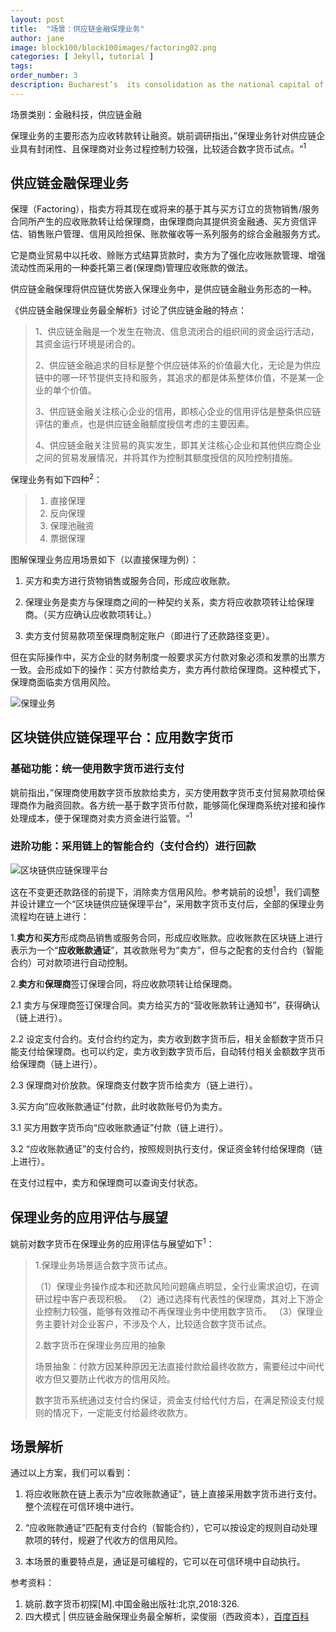 ```yaml
---
layout: post
title:  "场景：供应链金融保理业务"
author: jane
image: block100/block100images/factoring02.png
categories: [ Jekyll, tutorial ]
tags: 
order_number: 3
description: Bucharest’s  its consolidation as the national capital of Romania late in the 19th century. First mentioned as the “Citadel of București” in 1459, it became the residence of the famous Wallachian prince Vlad III the Impaler. # Add post description (optional)
---
```

场景类别：金融科技，供应链金融

保理业务的主要形态为应收转款转让融资。姚前调研指出，”保理业务针对供应链企业具有封闭性、且保理商对业务过程控制力较强，比较适合数字货币试点。“<sup>1</sup>

## 供应链金融保理业务

保理（Factoring），指卖方将其现在或将来的基于其与买方订立的货物销售/服务合同所产生的应收账款转让给保理商，由保理商向其提供资金融通、买方资信评估、销售账户管理、信用风险担保、账款催收等一系列服务的综合金融服务方式。

它是商业贸易中以托收、赊账方式结算货款时，卖方为了强化应收账款管理、增强流动性而采用的一种委托第三者(保理商)管理应收账款的做法。

供应链金融保理将供应链优势嵌入保理业务中，是供应链金融业务形态的一种。

《供应链金融保理业务最全解析》讨论了供应链金融的特点：

> 1、供应链金融是一个发生在物流、信息流闭合的组织间的资金运行活动，其资金运行环境是闭合的。
> 
> 2、供应链金融追求的目标是整个供应链体系的价值最大化，无论是为供应链中的哪一环节提供支持和服务，其追求的都是体系整体价值，不是某一企业的单个价值。
> 
> 3、供应链金融关注核心企业的信用，即核心企业的信用评估是整条供应链评估的重点，也是供应链金融额度授信考虑的主要因素。
> 
> 4、供应链金融关注贸易的真实发生，即其关注核心企业和其他供应商企业之间的贸易发展情况，并将其作为控制其额度授信的风险控制措施。

保理业务有如下四种<sup>2</sup>：

> 1. 直接保理
> 2. 反向保理
> 3. 保理池融资
> 4. 票据保理

图解保理业务应用场景如下（以直接保理为例）：

1. 买方和卖方进行货物销售或服务合同，形成应收账款。

2. 保理业务是卖方与保理商之间的一种契约关系，卖方将应收款项转让给保理商。（买方应确认应收款项转让。）

3. 卖方支付贸易款项至保理商制定账户（即进行了还款路径变更）。

但在实际操作中，买方企业的财务制度一般要求买方付款对象必须和发票的出票方一致。会形成如下的操作：买方付款给卖方，卖方再付款给保理商。这种模式下，保理商面临卖方信用风险。

![保理业务](/block100/block100images/factoring01.png)

## 区块链供应链保理平台：应用数字货币

### 基础功能：统一使用数字货币进行支付

姚前指出，”保理商使用数字货币放款给卖方，买方使用数字货币支付贸易款项给保理商作为融资回款。各方统一基于数字货币付款，能够简化保理商系统对接和操作处理成本，便于保理商对卖方资金进行监管。“<sup>1</sup>

### 进阶功能：采用链上的智能合约（支付合约）进行回款

![区块链供应链保理平台](/block100/block100images/factoring02.png)

这在不变更还款路径的前提下，消除卖方信用风险。参考姚前的设想<sup>1</sup>，我们调整并设计建立一个“区块链供应链保理平台”，采用数字货币支付后，全部的保理业务流程均在链上进行：

1.**卖方**和**买方**形成商品销售或服务合同，形成应收账款。应收账款在区块链上进行表示为一个“**应收账款通证**”，其收款账号为“卖方”，但与之配套的支付合约（智能合约）可对款项进行自动控制。

2.**卖方**和**保理商**签订保理合同，将应收款项转让给保理商。

2.1 卖方与保理商签订保理合同。卖方给买方的“营收账款转让通知书”，获得确认（链上进行）。

2.2  设定支付合约。支付合约约定为，卖方收到数字货币后，相关金额数字货币只能支付给保理商。也可以约定，卖方收到数字货币后，自动转付相关金额数字货币给保理商（链上进行）。

2.3 保理商对价放款。保理商支付数字货币给卖方（链上进行）。

3.买方向“应收账款通证”付款，此时收款账号仍为卖方。

3.1 买方用数字货币向“应收账款通证”付款（链上进行）。

3.2 “应收账款通证”的支付合约，按照规则执行支付，保证资金转付给保理商（链上进行）。

在支付过程中，卖方和保理商可以查询支付状态。

## 保理业务的应用评估与展望

姚前对数字货币在保理业务的应用评估与展望如下<sup>1</sup>：

> 1.保理业务场景适合数字货币试点。
> 
> （1）保理业务操作成本和还款风险问题痛点明显，全行业需求迫切，在调研过程中客户表现积极。
> （2）通过选择有代表性的保理商，其对上下游企业控制力较强，能够有效推动不再保理业务中使用数字货币。
> （3）保理业务主要针对企业客户，不涉及个人，比较适合数字货币试点。
> 
> 2.数字货币在保理业务应用的抽象
> 
> 场景抽象：付款方因某种原因无法直接付款给最终收款方，需要经过中间代收方但又要防止代收方的信用风险。
> 
> 数字货币系统通过支付合约保证，资金支付给代付方后，在满足预设支付规则的情况下，一定能支付给最终收款方。

## 场景解析

通过以上方案，我们可以看到：

1. 将应收账款在链上表示为“应收账款通证”，链上直接采用数字货币进行支付。整个流程在可信环境中进行。

2. “应收账款通证”匹配有支付合约（智能合约），它可以按设定的规则自动处理款项的转付，规避了代收方的信用风险。

3. 本场景的重要特点是，通证是可编程的，它可以在可信环境中自动执行。 

参考资料：
1. 姚前.数字货币初探[M].中国金融出版社:北京,2018:326.
2. 四大模式 | 供应链金融保理业务最全解析，梁俊丽（西政资本），[百度百科](https://baike.baidu.com/tashuo/browse/content?id=e8676af1bd25b8b8aa1c6280&lemmaId=3047248)